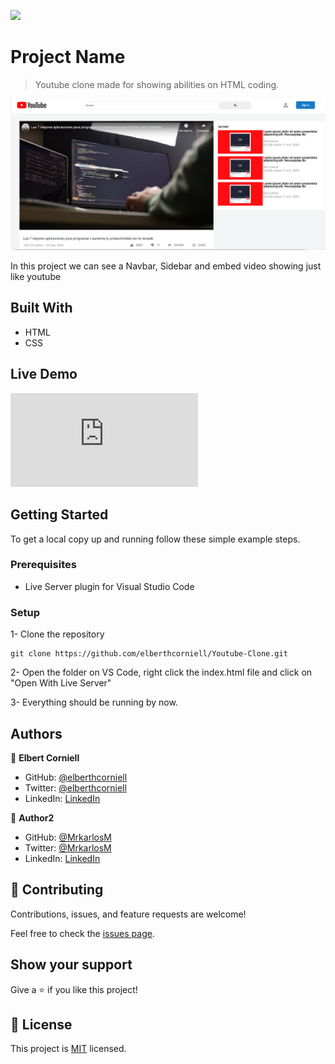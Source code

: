 **![](https://img.shields.io/badge/Microverse-blueviolet)**

# Project Name

> Youtube clone made for showing abilities on HTML coding.

![screenshot](/src/images/capture.png)

In this project we can see a Navbar, Sidebar and embed video showing just like youtube

## Built With

- HTML
- CSS

## Live Demo

![Live_Demo_Link](https://raw.githack.com/elberthcorniell/Youtube-Clone/video-frame/index.html)


## Getting Started


To get a local copy up and running follow these simple example steps.

### Prerequisites

- Live Server plugin for Visual Studio Code 

### Setup

1- Clone the repository
```
git clone https://github.com/elberthcorniell/Youtube-Clone.git
```

2- Open the folder on VS Code, right click the index.html file and click on "Open With Live Server"

3- Everything should be running by now. 


## Authors

👤 **Elbert Corniell**

- GitHub: [@elberthcorniell](https://github.com/elberthcorniell)
- Twitter: [@elberthcorniell](https://twitter.com/elberthcorniell)
- LinkedIn: [LinkedIn](https://www.linkedin.com/in/elbert-corniell-989183159/)

👤 **Author2**

- GitHub: [@MrkarlosM](https://github.com/MrkarlosM)
- Twitter: [@MrkarlosM](https://twitter.com/MrkarlosM)
- LinkedIn: [LinkedIn](https://www.linkedin.com/in/carlos-mario-martinez-b1768355/)

## 🤝 Contributing

Contributions, issues, and feature requests are welcome!

Feel free to check the [issues page](https://github.com/elberthcorniell/Youtube-Clone/issues).

## Show your support

Give a ⭐️ if you like this project!


## 📝 License

This project is [MIT](/LICENSE.MD) licensed.
